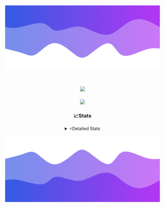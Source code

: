 ![Header](./header.png)
<div align="center">

<h1 align="center">
  <a href="https://git.io/typing-svg">
    <img src="https://readme-typing-svg.herokuapp.com/?lines=Hello,+There!+%F0%9F%91%8B;This+is+chicho.;Owner+on+Ocean;&center=true&size=25">
  </a>
</h1>
  
<p align="center">
  <img src="https://lanyard.cnrad.dev/api/852683595378196480" />
</p>

### 📈Stats
<details>
    <summary> ⚡Detailed Stats</summary>
    <br/>

<!--START_SECTION:waka-->
![Code Time](http://img.shields.io/badge/Code%20Time-1%2C101%20hrs%206%20mins-blue)

![Profile Views](http://img.shields.io/badge/Profile%20Views-0-blue)

**🐱 My GitHub Data** 

> 📦 189.5 kB Used in GitHub's Storage 
 > 
> 🏆 0 Contributions in the Year 2025
 > 
> 🚫 Not Opted to Hire
 > 
> 📜 15 Public Repositories 
 > 
> 🔑 13 Private Repositories 
 > 
**I'm a Night 🦉** 

```text
🌞 Morning                24 commits          █░░░░░░░░░░░░░░░░░░░░░░░░   04.42 % 
🌆 Daytime                74 commits          ███░░░░░░░░░░░░░░░░░░░░░░   13.63 % 
🌃 Evening                240 commits         ███████████░░░░░░░░░░░░░░   44.20 % 
🌙 Night                  205 commits         █████████░░░░░░░░░░░░░░░░   37.75 % 
```
📅 **I'm Most Productive on Friday** 

```text
Monday                   29 commits          █░░░░░░░░░░░░░░░░░░░░░░░░   05.34 % 
Tuesday                  117 commits         █████░░░░░░░░░░░░░░░░░░░░   21.55 % 
Wednesday                85 commits          ████░░░░░░░░░░░░░░░░░░░░░   15.65 % 
Thursday                 74 commits          ███░░░░░░░░░░░░░░░░░░░░░░   13.63 % 
Friday                   127 commits         ██████░░░░░░░░░░░░░░░░░░░   23.39 % 
Saturday                 62 commits          ███░░░░░░░░░░░░░░░░░░░░░░   11.42 % 
Sunday                   49 commits          ██░░░░░░░░░░░░░░░░░░░░░░░   09.02 % 
```


📊 **This Week I Spent My Time On** 

```text
🕑︎ Time Zone: America/Argentina/Buenos_Aires

💬 Programming Languages: 
TypeScript               18 hrs 53 mins      ████████████████████░░░░░   79.79 % 
JavaScript               2 hrs 15 mins       ██░░░░░░░░░░░░░░░░░░░░░░░   09.51 % 
JSON                     1 hr 37 mins        ██░░░░░░░░░░░░░░░░░░░░░░░   06.84 % 
Python                   19 mins             ░░░░░░░░░░░░░░░░░░░░░░░░░   01.38 % 
HTML                     18 mins             ░░░░░░░░░░░░░░░░░░░░░░░░░   01.33 % 

🔥 Editors: 
Cursor                   23 hrs 40 mins      █████████████████████████   100.00 % 

🐱‍💻 Projects: 
ocean-backend            20 hrs 17 mins      █████████████████████░░░░   85.72 % 
front-electro-patagonia-m3 hrs 1 min         ███░░░░░░░░░░░░░░░░░░░░░░   12.80 % 
back-electro-patagonia-ma21 mins             ░░░░░░░░░░░░░░░░░░░░░░░░░   01.48 % 

💻 Operating System: 
Windows                  23 hrs 40 mins      █████████████████████████   100.00 % 
```

**I Mostly Code in JavaScript** 

```text
JavaScript               10 repos            ███████░░░░░░░░░░░░░░░░░░   27.78 % 
HTML                     7 repos             █████░░░░░░░░░░░░░░░░░░░░   19.44 % 
TypeScript               4 repos             ███░░░░░░░░░░░░░░░░░░░░░░   11.11 % 
Astro                    2 repos             █░░░░░░░░░░░░░░░░░░░░░░░░   05.56 % 
SCSS                     1 repo              █░░░░░░░░░░░░░░░░░░░░░░░░   02.78 % 
```




 Last Updated on 28/02/2025 05:16:41 UTC
<!--END_SECTION:waka-->
</details>

![Footer](./footer.png)
